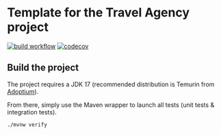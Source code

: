 # Template for the Travel Agency project

[![build workflow](https://github.com/ambakkou/travel_agency/actions/workflows/build.yml/badge.svg)](https://github.com/ambakkou/travel_agency/actions)
[![codecov](https://codecov.io/gh/ambakkou/travel_agency/branch/main/graph/badge.svg)](https://codecov.io/gh/ambakkou/travel_agency)

## Build the project

The project requires a JDK 17 (recommended distribution is Temurin from [Adoptium](https://adoptium.net/)).

From there, simply use the Maven wrapper to launch all tests (unit tests & integration tests).

`./mvnw verify`
